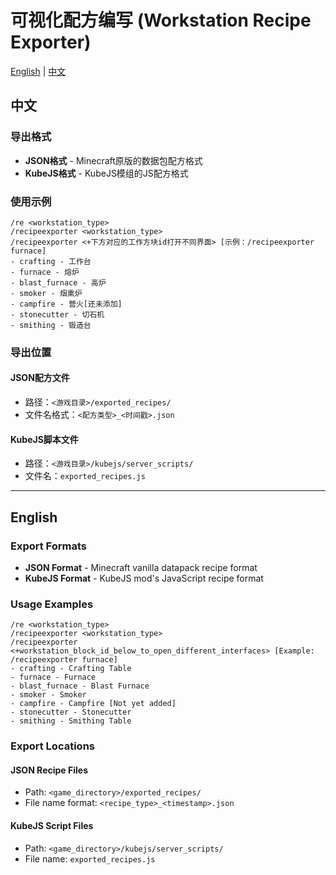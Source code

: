 # 可视化配方编写 (Workstation Recipe Exporter)

[English](#english) | [中文](#中文)

## 中文

### 导出格式
- **JSON格式** - Minecraft原版的数据包配方格式
- **KubeJS格式** - KubeJS模组的JS配方格式

### 使用示例
```
/re <workstation_type>
/recipeexporter <workstation_type>
/recipeexporter <+下方对应的工作方块id打开不同界面> [示例：/recipeexporter furnace]
- crafting - 工作台
- furnace - 熔炉
- blast_furnace - 高炉
- smoker - 烟熏炉
- campfire - 营火[还未添加]
- stonecutter - 切石机
- smithing - 锻造台
```

### 导出位置

#### JSON配方文件
- 路径：`<游戏目录>/exported_recipes/`
- 文件名格式：`<配方类型>_<时间戳>.json`

#### KubeJS脚本文件
- 路径：`<游戏目录>/kubejs/server_scripts/`
- 文件名：`exported_recipes.js`

---

## English

### Export Formats
- **JSON Format** - Minecraft vanilla datapack recipe format
- **KubeJS Format** - KubeJS mod's JavaScript recipe format

### Usage Examples
```
/re <workstation_type>
/recipeexporter <workstation_type>
/recipeexporter <+workstation_block_id_below_to_open_different_interfaces> [Example: /recipeexporter furnace]
- crafting - Crafting Table
- furnace - Furnace
- blast_furnace - Blast Furnace
- smoker - Smoker
- campfire - Campfire [Not yet added]
- stonecutter - Stonecutter
- smithing - Smithing Table
```

### Export Locations

#### JSON Recipe Files
- Path: `<game_directory>/exported_recipes/`
- File name format: `<recipe_type>_<timestamp>.json`

#### KubeJS Script Files
- Path: `<game_directory>/kubejs/server_scripts/`
- File name: `exported_recipes.js`
